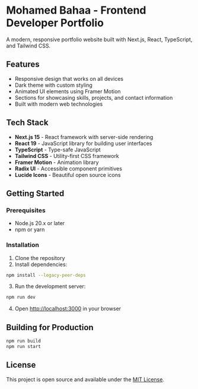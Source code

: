 # Mohamed Bahaa - Frontend Developer Portfolio

A modern, responsive portfolio website built with Next.js, React, TypeScript, and Tailwind CSS.

## Features

- Responsive design that works on all devices
- Dark theme with custom styling
- Animated UI elements using Framer Motion
- Sections for showcasing skills, projects, and contact information
- Built with modern web technologies

## Tech Stack

- **Next.js 15** - React framework with server-side rendering
- **React 19** - JavaScript library for building user interfaces
- **TypeScript** - Type-safe JavaScript
- **Tailwind CSS** - Utility-first CSS framework
- **Framer Motion** - Animation library
- **Radix UI** - Accessible component primitives
- **Lucide Icons** - Beautiful open source icons

## Getting Started

### Prerequisites

- Node.js 20.x or later
- npm or yarn

### Installation

1. Clone the repository
2. Install dependencies:

```bash
npm install --legacy-peer-deps
```

3. Run the development server:

```bash
npm run dev
```

4. Open [http://localhost:3000](http://localhost:3000) in your browser

## Building for Production

```bash
npm run build
npm run start
```

## License

This project is open source and available under the [MIT License](LICENSE).
